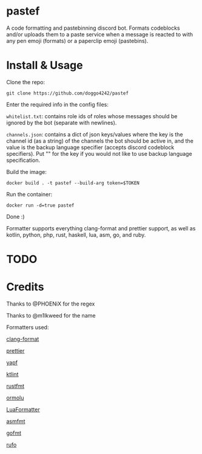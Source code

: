 # pastef
A code formatting and pastebinning discord bot. Formats codeblocks and/or uploads them to a paste service when a message is reacted to with any pen emoji (formats) or a paperclip emoji (pastebins). 

# Install & Usage
Clone the repo:

```
git clone https://github.com/doggo4242/pastef
```

Enter the required info in the config files:

`whitelist.txt`: contains role ids of roles whose messages should be ignored by the bot (separate with newlines).

`channels.json`: contains a dict of json keys/values where the key is the channel id (as a string) of the channels the bot should be active in, and the value is the backup language specifier (accepts discord codeblock specifiers). Put "" for the key if you would not like to use backup language specification.

Build the image:

```
docker build . -t pastef --build-arg token=$TOKEN
```

Run the container:

```
docker run -d=true pastef
```

Done :)

Formatter supports everything clang-format and prettier support, as well as kotlin, python, php, rust, haskell, lua, asm, go, and ruby.

# TODO

# Credits
Thanks to @PHOENiX for the regex

Thanks to @m1lkweed for the name

Formatters used:

[clang-format](https://clang.llvm.org/docs/ClangFormat.html)

[prettier](https://prettier.io)

[yapf](https://github.com/google/yapf)

[ktlint](https://github.com/pinterest/ktlint)

[rustfmt](https://github.com/rust-lang/rustfmt)

[ormolu](https://github.com/tweag/ormolu)

[LuaFormatter](https://github.com/Koihik/LuaFormatter)

[asmfmt](https://github.com/klauspost/asmfmt)

[gofmt](https://golang.org/cmd/gofmt/)

[rufo](https://github.com/ruby-formatter/rufo)
